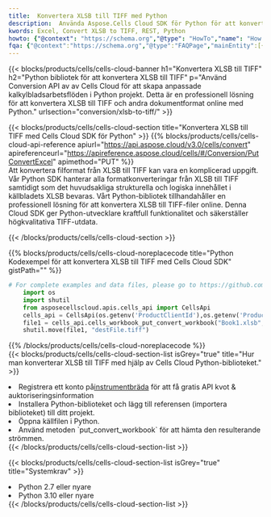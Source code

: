 ```yaml
---
title:  Konvertera XLSB till TIFF med Python
description:  Använda Aspose.Cells Cloud SDK för Python för att konvertera en fil i XLSB-format till en fil i TIFF-format.
kwords: Excel, Convert XLSB to TIFF, REST, Python
howto: {"@context": "https://schema.org","@type": "HowTo","name": "How to convert XLSB to TIFF using the Cells Cloud Python library.","description": "How to convert XLSB to TIFF using the Cells Cloud Python library.","image": {"@type": "ImageObject"},"url": "/python/conversion/xlsb-to-tiff/","step": [{ "@type": "HowToStep","name": "How to convert XLSB to TIFF using the Cells Cloud Python library. step 1", "image": {"@type": "ImageObject",},"url": "/python/conversion/xlsb-to-tiff/","text": "Register an account at <a href='https://dashboard.aspose.cloud/'>Dashboard</a> to get free API quota & authorization details",},{ "@type": "HowToStep","name": "How to convert XLSB to TIFF using the Cells Cloud Python library. step 1", "image": {"@type": "ImageObject",},"url": "/python/conversion/xlsb-to-tiff/","text": "Install Python library and add the reference (import the library) to your project.",},{ "@type": "HowToStep","name": "How to convert XLSB to TIFF using the Cells Cloud Python library. step 1", "image": {"@type": "ImageObject",},"url": "/python/conversion/xlsb-to-tiff/","text": "Open the source file in Python.",},{ "@type": "HowToStep","name": "How to convert XLSB to TIFF using the Cells Cloud Python library. step 1", "image": {"@type": "ImageObject",},"url": "/python/conversion/xlsb-to-tiff/","text": "Use the `put_convert_workbook` method to retrieve the resulting stream.",}, ],"supply": {"@type": "HowToSupply","name": "document"},"tool": [{"@type": "HowToTool","name": "PyCharm, Visual Studio Code, Sublime, Eclipse"},{"@type": "HowToTool","name": "Aspose Cells"}],"totalTime": "PT6M"}
fqa: {"@context":"https://schema.org","@type":"FAQPage","mainEntity":[{"@type":"Question","name":"Why convert file formats in C# using REST API?","acceptedAnswer":{"@type":"Answer","text":"Documents are encoded in many ways, and some files may be incompatible with the software you use. To open and read such files, just convert them to appropriate file formats.<br/><ol><li>Install .NET SDK and add the reference (import the library) to your project.</li><li>Open the source file in C# using REST API.</li><li>Call the PutConvertWorkbookRequest() method, passing an output filename with required extension.</li><li>Get the result of conversion as a separate file.</li></ol>"}},{"@type":"Question","name":"What file formats can I convert with your C# library?","acceptedAnswer":{"@type":"Answer","text":"We support a variety of file formats for conversion using .NET library, including XLSX, Excel, xls , PDF, CSV, HTML, Markdown, XML, PNG, JPG, TIFF, Json, TXT and many more."}},{"@type":"Question","name":"What is the maximum allowed file size for conversion using this .NET library?","acceptedAnswer":{"@type":"Answer","text":"There are no file size limits for format conversions using .NET library."}}]}
---
```

{{< blocks/products/cells/cells-cloud-banner h1="Konvertera XLSB till TIFF" h2="Python bibliotek för att konvertera XLSB till TIFF" p="Använd Conversion API av av Cells Cloud för att skapa anpassade kalkylbladsarbetsflöden i Python projekt. Detta är en professionell lösning för att konvertera XLSB till TIFF och andra dokumentformat online med Python." urlsection="conversion/xlsb-to-tiff/" >}}

{{< blocks/products/cells/cells-cloud-section title="Konvertera XLSB till TIFF med Cells Cloud SDK för Python" >}}
{{% blocks/products/cells/cells-cloud-api-reference apiurl="https://api.aspose.cloud/v3.0/cells/convert" apireferenceurl="https://apireference.aspose.cloud/cells/#/Conversion/PutConvertExcel" apimethod="PUT" %}}
<br/>
Att konvertera filformat från XLSB till TIFF kan vara en komplicerad uppgift. Vår Python SDK hanterar alla formatkonverteringar från XLSB till TIFF samtidigt som det huvudsakliga strukturella och logiska innehållet i källbladets XLSB bevaras. Vårt Python-bibliotek tillhandahåller en professionell lösning för att konvertera XLSB till TIFF-filer online. Denna Cloud SDK ger Python-utvecklare kraftfull funktionalitet och säkerställer högkvalitativa TIFF-utdata.

{{< /blocks/products/cells/cells-cloud-section >}}

{{% blocks/products/cells/cells-cloud-noreplacecode title="Python Kodexempel för att konvertera XLSB till TIFF med Cells Cloud SDK" gistPath="" %}}
 
```python
# For complete examples and data files, please go to https://github.com/aspose-cells-cloud/aspose-cells-cloud-python/
    import os
    import shutil
    from asposecellscloud.apis.cells_api import CellsApi
    cells_api = CellsApi(os.getenv('ProductClientId'),os.getenv('ProductClientSecret'))
    file1 = cells_api.cells_workbook_put_convert_workbook("Book1.xlsb",format="tiff")
    shutil.move(file1, "destFile.tiff")     
```
 
{{% /blocks/products/cells/cells-cloud-noreplacecode %}}
<br/>
{{< blocks/products/cells/cells-cloud-section-list isGrey="true" title="Hur man konverterar XLSB till TIFF med hjälp av Cells Cloud Python-biblioteket." >}}
<li> Registrera ett konto på<a href="https://dashboard.aspose.cloud/">instrumentbräda</a> för att få gratis API kvot & auktoriseringsinformation</li>
<li>Installera Python-biblioteket och lägg till referensen (importera biblioteket) till ditt projekt.</li>
<li>Öppna källfilen i Python.</li>
<li>Använd metoden `put_convert_workbook` för att hämta den resulterande strömmen.</li>
{{< /blocks/products/cells/cells-cloud-section-list >}}

{{< blocks/products/cells/cells-cloud-section-list isGrey="true" title="Systemkrav" >}}
<li>Python 2.7 eller nyare</li>
<li>Python 3.10 eller nyare</li>
{{< /blocks/products/cells/cells-cloud-section-list >}}

